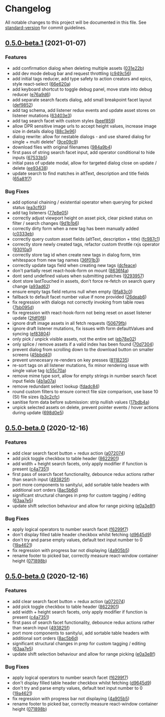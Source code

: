 # Changelog

All notable changes to this project will be documented in this file. See [standard-version](https://github.com/conventional-changelog/standard-version) for commit guidelines.

## [0.5.0-beta.1](https://github.com/robinpyon/sanity-plugin-media/compare/v0.5.0-beta.0...v0.5.0-beta.1) (2021-01-07)


### Features

* add confirmation dialog when deleting multiple assets ([031e22b](https://github.com/robinpyon/sanity-plugin-media/commit/031e22b9ee983f121290d09cd94962a7f126367f))
* add dev mode debug bar and request throttling ([c949c56](https://github.com/robinpyon/sanity-plugin-media/commit/c949c563440871d522abfcb5ee399f96ac9ed406))
* add initial tags reducer, add type safety to action creators and epics, style react-select ([66e620a](https://github.com/robinpyon/sanity-plugin-media/commit/66e620a68d4ba07a70c99541e999ab48050a8fbf))
* add keyboard shortcut to toggle debug panel, move state into debug reducer ([e76a9d6](https://github.com/robinpyon/sanity-plugin-media/commit/e76a9d6c7676d7a66e17884e493c6ba6277ecfce))
* add separate search facets dialog, add small breakpoint facet layout ([def9852](https://github.com/robinpyon/sanity-plugin-media/commit/def98525bda03a2d5fe44a0445dd55db1ea26239))
* add tag schema, add listener redux events and update asset stores on listener mutations ([63403e3](https://github.com/robinpyon/sanity-plugin-media/commit/63403e36ee3995b62db22a003da7e520a36cdef5))
* add tag search facet with custom styles ([beef859](https://github.com/robinpyon/sanity-plugin-media/commit/beef8597fa5c951133aa34f1bb2c44503cc5f20d))
* allow DPR sensitive image urls to accept height values, increase image size in details dialog ([88c3e96](https://github.com/robinpyon/sanity-plugin-media/commit/88c3e961b32ebf116e978c9e3efba74f88618392))
* dialog rewrite: allow for nestable dialogs - and use shared dialog for single + multi delete" ([9ce09c9](https://github.com/robinpyon/sanity-plugin-media/commit/9ce09c938814de9c79ee6304ac07641342d76a45))
* download files with original filenames ([984a9b4](https://github.com/robinpyon/sanity-plugin-media/commit/984a9b45848860c16e5a4022fc13b165ee28febb))
* first pass of string search facet input, add operator conditional to hide inputs ([67533b5](https://github.com/robinpyon/sanity-plugin-media/commit/67533b57bff4a947ed648e4c9dae7a104d9a8332))
* initial pass of update modal, allow for targeted dialog close on update / delete ([ee93438](https://github.com/robinpyon/sanity-plugin-media/commit/ee934382f0640e1bc9d570125400bcb7ebf1ea07))
* update search to find matches in altText, description and title fields ([65a81f7](https://github.com/robinpyon/sanity-plugin-media/commit/65a81f7a453e9c22db1443d576054cc9a4a9e3ce))


### Bug Fixes

* add optional chaining / existential operator when querying for picked status ([ea3cf93](https://github.com/robinpyon/sanity-plugin-media/commit/ea3cf93bc2e3a9308fa9a1d13712eed3ffa137f5))
* add tag listeners ([77e8e05](https://github.com/robinpyon/sanity-plugin-media/commit/77e8e055450b44e61c4e84eb2f946d736cc264b8))
* correctly adjust viewport height on asset pick, clear picked status on filter / search changes ([9d1b1b6](https://github.com/robinpyon/sanity-plugin-media/commit/9d1b1b6a2e54fe0a7ebb5e5328febee502a64c21))
* correctly dirty form when a new tag has been manually added ([c0333eb](https://github.com/robinpyon/sanity-plugin-media/commit/c0333eb5a15d0b7f2705bfb54c8175abf4e47d37))
* correctly query custom asset fields (altText, description + title) ([fc987c1](https://github.com/robinpyon/sanity-plugin-media/commit/fc987c1be06b99064163c77de0299047338de2f1))
* correctly store newly created tags, refactor custom throttle rxjs operator ([93010a1](https://github.com/robinpyon/sanity-plugin-media/commit/93010a131391eae7a0b2cbd0035750179e21153a))
* correctly store tag id when create new tags in dialog form, trim whitespace from new tag names ([36f01b3](https://github.com/robinpyon/sanity-plugin-media/commit/36f01b312383ae8a6a9d675360f13aec0776b459))
* correctly update tags field when creating new tags ([dcfeace](https://github.com/robinpyon/sanity-plugin-media/commit/dcfeace953f24e47f024eac0a82a6e16c19beb2d))
* don't partially reset react-hook-form on mount ([8636f4a](https://github.com/robinpyon/sanity-plugin-media/commit/8636f4a237fa7d26637c7a54c2638beee251f609))
* dont send undefined values when submitting patches ([9293957](https://github.com/robinpyon/sanity-plugin-media/commit/92939579a72ea5a14d92da04b1a84f9d92898099))
* dont store lastTouched in assets, don't force re-fetch on search query change ([a93ad62](https://github.com/robinpyon/sanity-plugin-media/commit/a93ad62a79d5866bcd2e082773bdfea4be4894a9))
* ensure empty tags field returns null when empty ([9fa83c0](https://github.com/robinpyon/sanity-plugin-media/commit/9fa83c011022397577609ac316c77dd7e57a2466))
* fallback to default facet number value if none provided ([26deab6](https://github.com/robinpyon/sanity-plugin-media/commit/26deab6b9977bb81ffaf97ad6a74442c30ccabfa))
* fix regression with dialogs not correctly invoking from table rows ([7bb095d](https://github.com/robinpyon/sanity-plugin-media/commit/7bb095d8b42cd78c426d3ffc98eb1f7fc11c3535))
* fix regression with react-hook-form not being reset on asset listener update ([2fdf0f8](https://github.com/robinpyon/sanity-plugin-media/commit/2fdf0f87bc47d94393a511b10bb8d7c0c60eed4d))
* ignore draft image assets in all fetch requests ([50679fb](https://github.com/robinpyon/sanity-plugin-media/commit/50679fb6cee9d49dad132168360d0a9b193231c8))
* ignore draft listener mutations, fix issues with form defaultValues and syncing ([ef83804](https://github.com/robinpyon/sanity-plugin-media/commit/ef8380424469ac9235514eab9b3d0658e6a75308))
* only pick / unpick visible assets, not the entire set ([eb78e02](https://github.com/robinpyon/sanity-plugin-media/commit/eb78e021c356d843b5230b067681198c271c6411))
* only splice / remove assets if a valid index has been found ([70d7304](https://github.com/robinpyon/sanity-plugin-media/commit/70d730405b2e2a368b8641da8236b1812824462e))
* prevent dialog from scrolling down to the download button on smaller screens ([45bbd40](https://github.com/robinpyon/sanity-plugin-media/commit/45bbd40c1b9a163b3bb4aa0478643a0308037156))
* prevent unnecesary re-renders on key presses ([8118235](https://github.com/robinpyon/sanity-plugin-media/commit/8118235b43e3415f1f2dbe923d28f5200209857c))
* re-sort tags on all listener mutations, fix minor rendering issue with single value tag ([c55c70a](https://github.com/robinpyon/sanity-plugin-media/commit/c55c70a651295be3864d6d5332a76f0dc49fae84))
* remove mime type sort, allow for empty strings in number search facet input fields ([4b1a07a](https://github.com/robinpyon/sanity-plugin-media/commit/4b1a07ab720ed03ce032af22589a72d5e07ab347))
* remove redundant select lookup ([fdadc84](https://github.com/robinpyon/sanity-plugin-media/commit/fdadc843074e8b3083fd54f9f3295e23e64cf29f))
* round custom filters to ensure correct file size comparison, use base 10 (SI) file sizes ([b3c2cfc](https://github.com/robinpyon/sanity-plugin-media/commit/b3c2cfcb58e02e4f07cfaf087631cb26d28e0c3b))
* sanitise form data before submission: strip nullish values ([17bdb4a](https://github.com/robinpyon/sanity-plugin-media/commit/17bdb4ad695e455697b6c5ac7bb325776ef8395a))
* unpick selected assets on delete, prevent pointer events / hover actions during update ([698d0e5](https://github.com/robinpyon/sanity-plugin-media/commit/698d0e555cf4b6869dc5b5bce20fa8ad5c625e18))

## [0.5.0-beta.0](https://github.com/robinpyon/sanity-plugin-media/compare/v0.4.0...v0.5.0-beta.0) (2020-12-16)


### Features

* add clear search facet button + redux action ([a072074](https://github.com/robinpyon/sanity-plugin-media/commit/a072074c58c178a8d729023ac76ca655705e5781))
* add pick toggle checkbox to table header ([8622901](https://github.com/robinpyon/sanity-plugin-media/commit/8622901ca16354899f9699ebf7c0f748d46447d3))
* add width + height search facets, only apply modifier if function is present ([c4a7351](https://github.com/robinpyon/sanity-plugin-media/commit/c4a7351dafd20b4e45d7e1a7d41b44235c1cb667))
* first pass of search facet functionality, debounce redux actions rather than search input ([493825f](https://github.com/robinpyon/sanity-plugin-media/commit/493825fbb831ba13cc5c0ec9dbb0569e8e19c2aa))
* port more components to sanity/ui, add sortable table headers with additional sort orders ([8ac5b6d](https://github.com/robinpyon/sanity-plugin-media/commit/8ac5b6d2346eed30aa03f9bef705165c99a06f94))
* significant structural changes in prep for custom tagging / editing ([63aa7e5](https://github.com/robinpyon/sanity-plugin-media/commit/63aa7e5199a4dbc98a0466af2149463a2ff66575))
* update shift selection behaviour and allow for range picking ([e0a3e8f](https://github.com/robinpyon/sanity-plugin-media/commit/e0a3e8f2816be730af0a254bb495cd359a6d2534))


### Bug Fixes

* apply logical operators to number search facet ([f6299f7](https://github.com/robinpyon/sanity-plugin-media/commit/f6299f7967ff817bc941dbd5408152befc73fa14))
* don't display filled table header checkbox whilst fetching ([d9645d9](https://github.com/robinpyon/sanity-plugin-media/commit/d9645d97c2e20fd3c8dd322949f39352c84adbca))
* don't try and parse empty values, default text input number to 0 ([19a4621](https://github.com/robinpyon/sanity-plugin-media/commit/19a462192f1b6ec784cf6a4c22e3a86b03eef5e2))
* fix regression with progress bar not displaying ([4a905b5](https://github.com/robinpyon/sanity-plugin-media/commit/4a905b5e479653f2bab8f62600ccaa3e61ff238a))
* rename footer to picked bar, correctly measure react-window container height ([071898b](https://github.com/robinpyon/sanity-plugin-media/commit/071898b43660609e990c045cfacf7c742364624f))

## [0.5.0-beta.0](https://github.com/robinpyon/sanity-plugin-media/compare/v0.4.0...v0.5.0-beta.0) (2020-12-16)


### Features

* add clear search facet button + redux action ([a072074](https://github.com/robinpyon/sanity-plugin-media/commit/a072074c58c178a8d729023ac76ca655705e5781))
* add pick toggle checkbox to table header ([8622901](https://github.com/robinpyon/sanity-plugin-media/commit/8622901ca16354899f9699ebf7c0f748d46447d3))
* add width + height search facets, only apply modifier if function is present ([c4a7351](https://github.com/robinpyon/sanity-plugin-media/commit/c4a7351dafd20b4e45d7e1a7d41b44235c1cb667))
* first pass of search facet functionality, debounce redux actions rather than search input ([493825f](https://github.com/robinpyon/sanity-plugin-media/commit/493825fbb831ba13cc5c0ec9dbb0569e8e19c2aa))
* port more components to sanity/ui, add sortable table headers with additional sort orders ([8ac5b6d](https://github.com/robinpyon/sanity-plugin-media/commit/8ac5b6d2346eed30aa03f9bef705165c99a06f94))
* significant structural changes in prep for custom tagging / editing ([63aa7e5](https://github.com/robinpyon/sanity-plugin-media/commit/63aa7e5199a4dbc98a0466af2149463a2ff66575))
* update shift selection behaviour and allow for range picking ([e0a3e8f](https://github.com/robinpyon/sanity-plugin-media/commit/e0a3e8f2816be730af0a254bb495cd359a6d2534))


### Bug Fixes

* apply logical operators to number search facet ([f6299f7](https://github.com/robinpyon/sanity-plugin-media/commit/f6299f7967ff817bc941dbd5408152befc73fa14))
* don't display filled table header checkbox whilst fetching ([d9645d9](https://github.com/robinpyon/sanity-plugin-media/commit/d9645d97c2e20fd3c8dd322949f39352c84adbca))
* don't try and parse empty values, default text input number to 0 ([19a4621](https://github.com/robinpyon/sanity-plugin-media/commit/19a462192f1b6ec784cf6a4c22e3a86b03eef5e2))
* fix regression with progress bar not displaying ([4a905b5](https://github.com/robinpyon/sanity-plugin-media/commit/4a905b5e479653f2bab8f62600ccaa3e61ff238a))
* rename footer to picked bar, correctly measure react-window container height ([071898b](https://github.com/robinpyon/sanity-plugin-media/commit/071898b43660609e990c045cfacf7c742364624f))
